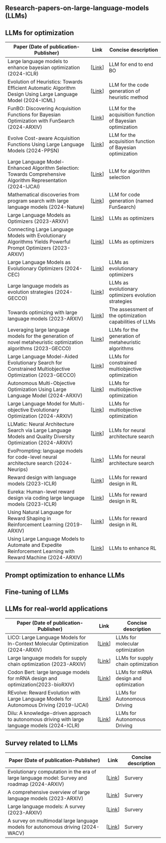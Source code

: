 ## Research-papers-on-large-language-models (LLMs)
## LLMs for optimization
| Paper (Date of publication-Publisher)                                                | Link                                                     |Concise description    |
|------------------------------------------------------|------------------------------------------------------------------|---------------------------------|
| Large language models to enhance bayesian optimization (2024-ICLR) | [[Link](https://arxiv.org/pdf/2402.03921)]|LLM for end to end BO|
| Evolution of Heuristics: Towards Efficient Automatic Algorithm Design Using Large Language Model (2024-ICML) | [[Link](https://openreview.net/pdf?id=BwAkaxqiLB)]|LLM for the code generation of heuristic method|
|  FunBO: Discovering Acquisition Functions for Bayesian Optimization with FunSearch (2024-ARXIV)| [[Link](https://arxiv.org/pdf/2406.04824)]|LLM for the acquisition function of Bayesian optimization|
|  Evolve Cost-aware Acquisition Functions Using Large Language Models (2024-PPSN) | [[Link](https://arxiv.org/pdf/2404.16906)]|LLM for the acquisition function of Bayesian optimization|
|Large Language Model-Enhanced Algorithm Selection: Towards Comprehensive Algorithm Representation (2024-IJCAI)|[[Link](https://arxiv.org/html/2311.13184v2)]|LLM for algorithm selection|
| Mathematical discoveries from program search with large language models (2024-Nature) | [[Link](https://www.nature.com/articles/s41586-023-06924-6_reference.pdf)]|LLM for code generation (named FunSearch)|
|Large Language Models as Optimizers (2023-ARXIV) | [[Link](https://arxiv.org/abs/2309.03409)]|LLMs as optimizers|
| Connecting Large Language Models with Evolutionary Algorithms Yields Powerful Prompt Optimizers (2023-ARXIV) | [[Link](https://arxiv.org/abs/2309.08532)]|LLMs as optimizers|
| Large Language Models as Evolutionary Optimizers (2024-CEC) | [[Link](https://ieeexplore.ieee.org/abstract/document/10611913)]|LLMs as evolutionary optimizers|
| Large language models as evolution strategies (2024-GECCO) | [[Link](https://dl.acm.org/doi/abs/10.1145/3638530.3654238)]|LLMs as evolutionary optimizers evolution strategies|
| Towards optimizing with large language models (2023-ARXIV) | [[Link](https://arxiv.org/abs/2310.05204)]|The assessment of the optimization capabilities of LLMs|
|Leveraging large language models for the generation of novel metaheuristic optimization algorithms (2023-GECCO)|[[Link](https://dl.acm.org/doi/abs/10.1145/3583133.3596401)]|LLMs for the generation of metaheuristic algorithms|
|Large Language Model-Aided Evolutionary Search for Constrained Multiobjective Optimization (2023-GECCO)|[[Link](https://arxiv.org/pdf/2405.05767)]|LLMs for constrained multiobjective optimization|
|Autonomous Multi-Objective Optimization Using Large Language Model (2024-ARXIV)|[[Link](https://arxiv.org/pdf/2406.08987)]|LLMs for multiobjective optimization|
|Large Language Model for Multi-objective Evolutionary Optimization (2024-ARXIV)|[[Link](https://arxiv.org/pdf/2310.12541)]|LLMs for multiobjective optimization|
|LLMatic: Neural Architecture Search via Large Language Models and Quality Diversity Optimization (2024-ARXIV)|[[Link](https://arxiv.org/pdf/2306.01102)]|LLMs for neural architecture search|
|EvoPrompting: language models for code-level neural architecture search (2024-Neurips)|[[Link](https://proceedings.neurips.cc/paper_files/paper/2023/file/184c1e18d00d7752805324da48ad25be-Paper-Conference.pdf)]|LLMs for neural architecture search|
|Reward design with language models (2023-ICLR)|[[Link](https://arxiv.org/abs/2303.00001)]|LLMs for reward design in RL|
|Eureka: Human-level reward design via coding large language models (2023-ICLR)|[[Link](https://arxiv.org/pdf/2310.12931)]|LLMs for reward design in RL|
|Using Natural Language for Reward Shaping in Reinforcement Learning (2019-ARXIV)|[[Link](https://arxiv.org/abs/1903.02020)]|LLMs for reward design in RL|
|Using Large Language Models to Automate and Expedite Reinforcement Learning with Reward Machine (2024-ARXIV)|[[Link](https://arxiv.org/abs/2402.07069)]|LLMs to enhance RL|


## Prompt optimization to enhance LLMs

## Fine-tuning of LLMs

## LLMs for real-world applications
| Paper (Date of publication-Publisher)                                                | Link                                                     |Concise description    |
|------------------------------------------------------|------------------------------------------------------------------|---------------------------------|
|LICO: Large Language Models for In-Context Molecular Optimization (2024-ARXIV)|[[Link](https://arxiv.org/abs/2406.18851)]|LLMs for molecular optimization|
|Large language models for supply chain optimization (2023-ARXIV)|[[Link](https://arxiv.org/abs/2307.03875)]|LLMs for supply chain optimization|
|Codon Bert: large language models for mRNA design and optimization(2023-bioRXIV)|[[Link](https://www.biorxiv.org/content/10.1101/2023.09.09.556981v2.full.pdf)]|LLMs for mRNA design and optimization|
|REvolve: Reward Evolution with Large Language Models for Autonomous Driving (2019-IJCAI)|[[Link](https://arxiv.org/abs/2406.01309)]|LLMs for Autonomous Driving|
|Dilu: A knowledge-driven approach to autonomous driving with large language models (2024-ICLR)|[[Link](https://arxiv.org/abs/2309.16292)]|LLMs for Autonomous Driving|

## Survey related to LLMs
| Paper (Date of publication-Publisher)                                             | Link                                                     |Concise description    |
|------------------------------------------------------|------------------------------------------------------------------|---------------------------------|
|Evolutionary computation in the era of large language model: Survey and roadmap (2024-ARXIV) | [[Link](https://arxiv.org/abs/2401.10034)]|Survery
|A comprehensive overview of large language models (2023-ARXIV) | [[Link](https://arxiv.org/abs/2307.06435)]|Survery
|Large language models: A survey (2023-ARXIV)|[[Link](https://arxiv.org/abs/2402.06196)]|Survery
|A survey on multimodal large language models for autonomous driving (2024-WACV)|[[Link](https://openaccess.thecvf.com/content/WACV2024W/LLVM-AD/papers/Cui_A_Survey_on_Multimodal_Large_Language_Models_for_Autonomous_Driving_WACVW_2024_paper.pdf)]|Survery


